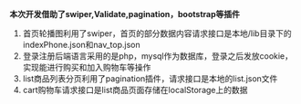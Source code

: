 **本次开发借助了swiper,Validate,pagination，bootstrap等插件**

1. 首页轮播图利用了swiper，首页的部分数据内容请求接口是本地/lib目录下的indexPhone.json和nav_top.json
2. 登录注册后端语言采用的是php，mysql作为数据库，登录之后发放cookie，实现能进行购买和加入购物车等操作
3. list商品列表分页利用了pagination插件，请求接口是本地的list.json文件
4. cart购物车请求接口是list商品页面存储在localStorage上的数据

